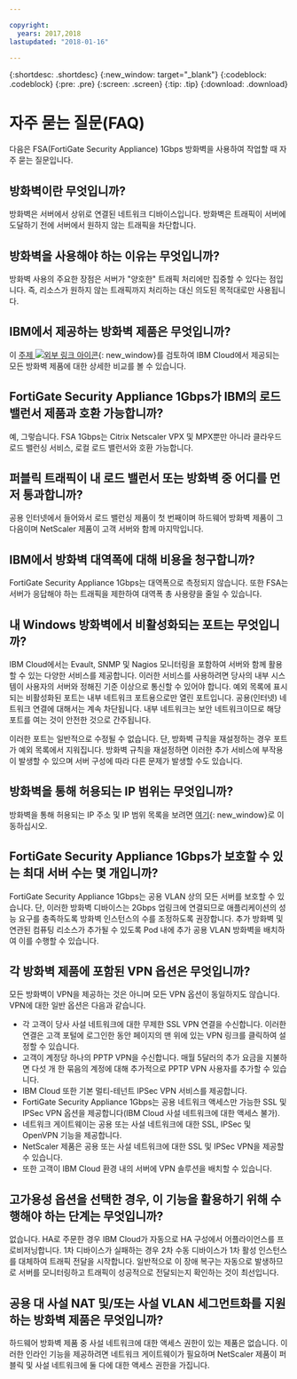 ```yaml
---

copyright:
  years: 2017,2018
lastupdated: "2018-01-16"

---
```


{:shortdesc: .shortdesc}
{:new_window: target="_blank"}
{:codeblock: .codeblock}
{:pre: .pre}
{:screen: .screen}
{:tip: .tip}
{:download: .download}

# 자주 묻는 질문(FAQ)

다음은 FSA(FortiGate Security Appliance) 1Gbps 방화벽을 사용하여 작업할 때 자주 묻는 질문입니다.

## 방화벽이란 무엇입니까?

방화벽은 서버에서 상위로 연결된 네트워크 디바이스입니다. 방화벽은 트래픽이 서버에 도달하기 전에 서버에서 원하지 않는 트래픽을 차단합니다.

## 방화벽을 사용해야 하는 이유는 무엇입니까?

방화벽 사용의 주요한 장점은 서버가 "양호한" 트래픽 처리에만 집중할 수 있다는 점입니다. 즉, 리소스가 원하지 않는 트래픽까지 처리하는 대신 의도된 목적대로만 사용됩니다.

## IBM에서 제공하는 방화벽 제품은 무엇입니까?
이 [주제 ![외부 링크 아이콘](../../icons/launch-glyph.svg "외부 링크 아이콘")](https://console.bluemix.net/docs/infrastructure/fortigate-10g/explore-firewalls.html#explore-firewalls){: new_window}를 검토하여 IBM Cloud에서 제공되는 모든 방화벽 제품에 대한 상세한 비교를 볼 수 있습니다. 

## FortiGate Security Appliance 1Gbps가 IBM의 로드 밸런서 제품과 호환 가능합니까?

예, 그렇습니다. FSA 1Gbps는 Citrix Netscaler VPX 및 MPX뿐만 아니라 클라우드 로드 밸런싱 서비스, 로컬 로드 밸런서와 호환 가능합니다.

## 퍼블릭 트래픽이 내 로드 밸런서 또는 방화벽 중 어디를 먼저 통과합니까?

공용 인터넷에서 들어와서 로드 밸런싱 제품이 첫 번째이며 하드웨어 방화벽 제품이 그 다음이며 NetScaler 제품이 고객 서버와 함께 마지막입니다.

## IBM에서 방화벽 대역폭에 대해 비용을 청구합니까?

FortiGate Security Appliance 1Gbps는 대역폭으로 측정되지 않습니다. 또한 FSA는 서버가 응답해야 하는 트래픽을 제한하여 대역폭 총 사용량을 줄일 수 있습니다.

## 내 Windows 방화벽에서 비활성화되는 포트는 무엇입니까?

IBM Cloud에서는 Evault, SNMP 및 Nagios 모니터링을 포함하여 서버와 함께 활용할 수 있는 다양한 서비스를 제공합니다. 이러한 서비스를 사용하려면 당사의 내부 시스템이 사용자의 서버와 정해진 기준 이상으로 통신할 수 있어야 합니다. 예외 목록에 표시되는 비활성화된 포트는 내부 네트워크 포트용으로만 열린 포트입니다. 공용(인터넷) 네트워크 연결에 대해서는 계속 차단됩니다. 내부 네트워크는 보안 네트워크이므로 해당 포트를 여는 것이 안전한 것으로 간주됩니다.

이러한 포트는 일반적으로 수정될 수 없습니다. 단, 방화벽 규칙을 재설정하는 경우 포트가 예외 목록에서 지워집니다. 방화벽 규칙을 재설정하면 이러한 추가 서비스에 부작용이 발생할 수 있으며 서버 구성에 따라 다른 문제가 발생할 수도 있습니다.

## 방화벽을 통해 허용되는 IP 범위는 무엇입니까?

방화벽을 통해 허용되는 IP 주소 및 IP 범위 목록을 보려면 [여기](https://console.bluemix.net/docs/infrastructure/hardware-firewall-dedicated/ips.html){: new_window}로 이동하십시오. 

## FortiGate Security Appliance 1Gbps가 보호할 수 있는 최대 서버 수는 몇 개입니까?

FortiGate Security Appliance 1Gbps는 공용 VLAN 상의 모든 서버를 보호할 수 있습니다. 단, 이러한 방화벽 디바이스는 2Gbps 업링크에 연결되므로 애플리케이션의 성능 요구를 충족하도록 방화벽 인스턴스의 수를 조정하도록 권장합니다. 추가 방화벽 및 연관된 컴퓨팅 리소스가 추가될 수 있도록 Pod 내에 추가 공용 VLAN 방화벽을 배치하여 이를 수행할 수 있습니다.

## 각 방화벽 제품에 포함된 VPN 옵션은 무엇입니까?

모든 방화벽이 VPN을 제공하는 것은 아니며 모든 VPN 옵션이 동일하지도 않습니다. VPN에 대한 일반 옵션은 다음과 같습니다.

* 각 고객이 당사 사설 네트워크에 대한 무제한 SSL VPN 연결을 수신합니다. 이러한 연결은 고객 포털에 로그인한 동안 페이지의 맨 위에 있는 VPN 링크를 클릭하여 설정할 수 있습니다.
* 고객이 계정당 하나의 PPTP VPN을 수신합니다. 매월 5달러의 추가 요금을 지불하면 다섯 개 한 묶음의 계정에 대해 추가적으로 PPTP VPN 사용자를 추가할 수 있습니다.
* IBM Cloud 또한 기본 멀티-테넌트 IPSec VPN 서비스를 제공합니다.
* FortiGate Security Appliance 1Gbps는 공용 네트워크 액세스만 가능한 SSL 및 IPSec VPN 옵션을 제공합니다(IBM Cloud 사설 네트워크에 대한 액세스 불가).
* 네트워크 게이트웨이는 공용 또는 사설 네트워크에 대한 SSL, IPSec 및 OpenVPN 기능을 제공합니다.
* NetScaler 제품은 공용 또는 사설 네트워크에 대한 SSL 및 IPSec VPN을 제공할 수 있습니다.
* 또한 고객이 IBM Cloud 환경 내의 서버에 VPN 솔루션을 배치할 수 있습니다.

## 고가용성 옵션을 선택한 경우, 이 기능을 활용하기 위해 수행해야 하는 단계는 무엇입니까?

없습니다. HA로 주문한 경우 IBM Cloud가 자동으로 HA 구성에서 어플라이언스를 프로비저닝합니다.  1차 디바이스가 실패하는 경우 2차 수동 디바이스가 1차 활성 인스턴스를 대체하여 트래픽 전달을 시작합니다. 일반적으로 이 장애 복구는 자동으로 발생하므로 서버를 모니터링하고 트래픽이 성공적으로 전달되는지 확인하는 것이 최선입니다.

## 공용 대 사설 NAT 및/또는 사설 VLAN 세그먼트화를 지원하는 방화벽 제품은 무엇입니까?

하드웨어 방화벽 제품 중 사설 네트워크에 대한 액세스 권한이 있는 제품은 없습니다.  이러한 인라인 기능을 제공하려면 네트워크 게이트웨이가 필요하며 NetScaler 제품이 퍼블릭 및 사설 네트워크에 둘 다에 대한 액세스 권한을 가집니다.
